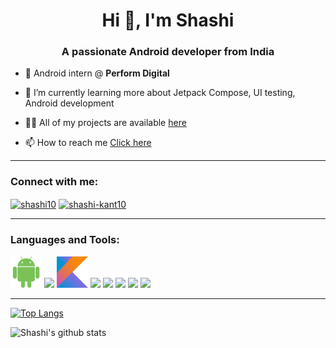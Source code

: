 <h1 align="center">Hi 👋, I'm Shashi</h1>
<h3 align="center">A passionate Android developer from India</h3>

- 🔭 Android intern @ **Perform Digital**

- 🌱 I’m currently learning more about Jetpack Compose, UI testing, Android development

- 👨‍💻 All of my projects are available [here](https://shashi-kant10.github.io/)

- 📫 How to reach me [Click here](mailto:coding.shashi@gmail.com)

<hr>

<h3 align="left">Connect with me:</h3>
<p align="left">
<a href="https://dev.to/shashi10" target="blank"><img align="center" src="https://res.cloudinary.com/practicaldev/image/fetch/s--R9qwOwpC--/c_limit%2Cf_auto%2Cfl_progressive%2Cq_auto%2Cw_880/https://thepracticaldev.s3.amazonaws.com/i/78hs31fax49uwy6kbxyw.png" alt="shashi10" height="50" width="50" /></a>
<a href="https://linkedin.com/in/shashi-kant10" target="blank"><img align="center" src="https://logos-world.net/wp-content/uploads/2020/04/Linkedin-Logo.png" alt="shashi-kant10" height="50" /></a>
</p>

<hr>

<h3 align="left">Languages and Tools:</h3>
<p align="left">
<code><img height="50" src="https://raw.githubusercontent.com/github/explore/80688e429a7d4ef2fca1e82350fe8e3517d3494d/topics/android/android.png"></code>
<code><img height="50" src="https://freepngimg.com/download/java/5-2-java-png-clipart.png"></code>
<code><img height="50" src="https://raw.githubusercontent.com/github/explore/80688e429a7d4ef2fca1e82350fe8e3517d3494d/topics/kotlin/kotlin.png"></code>
<code><img height="50" src="https://www.vectorlogo.zone/logos/git-scm/git-scm-icon.svg"></code>
<code><img height="50" src="https://www.vectorlogo.zone/logos/firebase/firebase-icon.svg"></code>
<code><img height="50" src="https://upload.wikimedia.org/wikipedia/commons/1/18/ISO_C%2B%2B_Logo.svg"></code>
<code><img height="50" src="https://e7.pngegg.com/pngimages/724/306/png-clipart-c-logo-c-programming-language-icon-letter-c-blue-logo.png"></code>
<code><img height="50" src="https://cdn.imgbin.com/21/11/12/imgbin-mysql-logo-database-join-portable-network-graphics-table-fYjBwJzJKBWt9RtriTD0EiXZU.jpg"></code>
</p>

<hr>

[![Top Langs](https://github-readme-stats.vercel.app/api/top-langs/?username=shashi-kant10&&theme=algolia&layout=compact)](https://github.com/shashi-kant10/github-readme-stats)

![Shashi's github stats](https://github-readme-stats.vercel.app/api?username=shashi-kant10&count_private=true&theme=react&show_icons=true)
